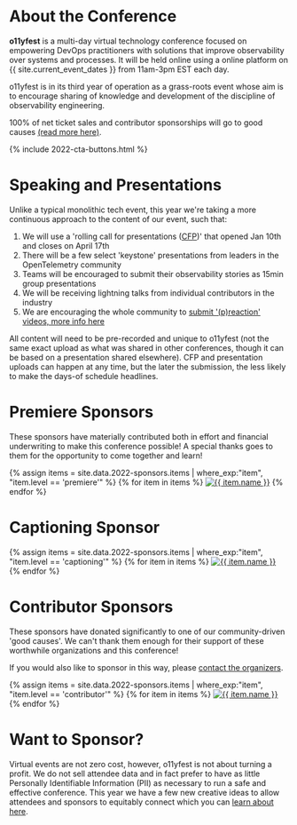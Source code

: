 # About the Conference

**o11yfest** is a multi-day virtual technology conference focused on empowering DevOps practitioners with solutions that improve observability over systems and processes. It will be held online using a online platform on {{ site.current_event_dates }} from 11am-3pm EST each day.

o11yfest is in its third year of operation as a grass-roots event whose aim is to encourage sharing of knowledge and development of the discipline of observability engineering.

100% of net ticket sales and contributor sponsorships will go to good causes [(read more here)](/efforts).

{% include 2022-cta-buttons.html %}

# Speaking and Presentations

Unlike a typical monolithic tech event, this year we're taking a more continuous approach to the content of our event, such that:

1. We will use a 'rolling call for presentations ([CFP](/cfp))' that opened Jan 10th and closes on April 17th
2. There will be a few select 'keystone' presentations from leaders in the OpenTelemetry community
3. Teams will be encouraged to submit their observability stories as 15min group presentations
4. We will be receiving lightning talks from individual contributors in the industry
5. We are encouraging the whole community to [submit '(p)reaction' videos, more info here](/2022/preaction)

All content will need to be pre-recorded and unique to o11yfest (not the same exact upload as what was shared in other conferences, though it can be based on a presentation shared elsewhere). CFP and presentation uploads can happen at any time, but the later the submission, the less likely to make the days-of schedule headlines.

# Premiere Sponsors

These sponsors have materially contributed both in effort and financial underwriting to make this conference possible! A special thanks goes to them for the opportunity to come together and learn!

<div class="flexbox">
  {% assign items = site.data.2022-sponsors.items | where_exp:"item", "item.level == 'premiere'" %}
  {% for item in items %}
    <a href="{{ item.link }}"><img class="sponsor-logo-{{ item.level }}" src="/assets/images/sponsors/{{ item.logo }}" title="{{ item.name }}"></a>
  {% endfor %}
</div>

# Captioning Sponsor

<div class="flexbox">
  {% assign items = site.data.2022-sponsors.items | where_exp:"item", "item.level == 'captioning'" %}
  {% for item in items %}
    <a href="{{ item.link }}"><img class="sponsor-logo-{{ item.level }}" src="/assets/images/sponsors/{{ item.logo }}" title="{{ item.name }}"></a>
  {% endfor %}
</div>

# Contributor Sponsors

These sponsors have donated significantly to one of our community-driven 'good causes'.
We can't thank them enough for their support of these worthwhile organizations and this conference!

If you would also like to sponsor in this way, please [contact the organizers](/contact).

<div class="flexbox">
  {% assign items = site.data.2022-sponsors.items | where_exp:"item", "item.level == 'contributor'" %}
  {% for item in items %}
    <a href="{{ item.link }}"><img class="sponsor-logo-{{ item.level }}" src="/assets/images/sponsors/{{ item.logo }}" title="{{ item.name }}"></a>
  {% endfor %}
</div>

# Want to Sponsor?

Virtual events are not zero cost, however, o11yfest is not about turning a profit. We do not sell attendee data and in fact prefer to have as little Personally Identifiable Information (PII) as necessary to run a safe and effective conference. This year we have a few new creative ideas to allow attendees and sponsors to equitably connect which you can [learn about here](/sponsor).
